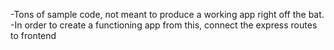 -Tons of sample code, not meant to produce a working app right off the bat.
-In order to create a functioning app from this, connect the express routes to frontend
